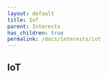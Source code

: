 ```yaml
---
layout: default
title: IoT
parent: Interests
has_children: true
permalink: /docs/interests/iot
---
```


## IoT
